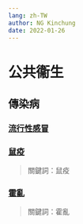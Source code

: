 ```yaml
---
lang: zh-TW
author: NG Kinchung
date: 2022-01-26
---
```

# 公共衞生
## 傳染病
### [流行性感冒](influenza.md)
### [鼠疫](plague.md)
> 關鍵詞：鼠疫
### [霍亂](cholera.md)
> 關鍵詞：霍亂